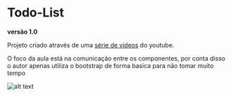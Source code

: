 # Todo-List

**versão 1.0**

Projeto criado através de uma [série de videos](https://cli.vuejs.org/config/) do youtube.

O foco da aula está na comunicação entre os componentes, por conta disso o autor apenas utiliza o bootstrap de forma basica para não tomar muito tempo

![alt text](https://github.com/leandrodelimac/todo-list/blob/master/assets/prints/v-1.0.png?raw=true)
